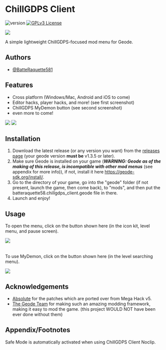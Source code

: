 # ChillGDPS Client

![version](https://img.shields.io/badge/version-1.0.0.beta.1-blue) 
[![GPLv3 License](https://img.shields.io/badge/License-GPL%20v3-yellow.svg)](https://opensource.org/licenses/)

![](https://i.imgur.com/1styzUr.png)

A simple lightweight ChillGDPS-focused mod menu for Geode.


## Authors

- [@BatteRaquette581](https://www.github.com/BatteRaquette581)


## Features

- Cross platform (Windows/Mac, Android and iOS to come)
- Editor hacks, player hacks, and more! (see first screenshot)
- ChillGDPS MyDemon button (see second screenshot)
- even more to come!

![](https://i.imgur.com/I2VOVQt.png)
![](https://i.imgur.com/TOxAt0q.png)

## Installation

1. Download the latest release (or any version you want) from the [releases page](https://github.com/BatteRaquette581/ChillGDPS-Client/releases) (your geode version **must be** v1.3.5 or later).
2. Make sure Geode is installed on your game (***WARNING: Geode as of the making of this release, is incompatible with other mod menus*** (see appendix for more info)), if not, install it here https://geode-sdk.org/install/.
3. Go to the directory of your game, go into the "geode" folder (if not present, launch the game, then come back), to "mods", and then put the batteraquette58.chillgdps_client.geode file in there.
4. Launch and enjoy!

## Usage

To open the menu, click on the button shown here (in the icon kit, level menu, and pause screen).

![](https://i.imgur.com/1xcL1e4.png)
<br><br><br>
To use MyDemon, click on the button shown here (in the level searching menu).

![](https://i.imgur.com/Ufd6ntj.png)

## Acknowledgements

 - [Absolute](https://github.com/absolute) for the patches which are ported over from Mega Hack v5.
 - [The Geode Team](https://github.com/geode-sdk) for making such an amazing modding framework, making it easy to mod the game. (this project WOULD NOT have been ever done without them)

## Appendix/Footnotes

Safe Mode is automatically activated when using ChillGDPS Client Noclip.
